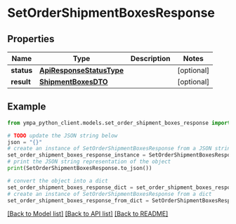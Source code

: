 # SetOrderShipmentBoxesResponse


## Properties

Name | Type | Description | Notes
------------ | ------------- | ------------- | -------------
**status** | [**ApiResponseStatusType**](ApiResponseStatusType.md) |  | [optional] 
**result** | [**ShipmentBoxesDTO**](ShipmentBoxesDTO.md) |  | [optional] 

## Example

```python
from ympa_python_client.models.set_order_shipment_boxes_response import SetOrderShipmentBoxesResponse

# TODO update the JSON string below
json = "{}"
# create an instance of SetOrderShipmentBoxesResponse from a JSON string
set_order_shipment_boxes_response_instance = SetOrderShipmentBoxesResponse.from_json(json)
# print the JSON string representation of the object
print(SetOrderShipmentBoxesResponse.to_json())

# convert the object into a dict
set_order_shipment_boxes_response_dict = set_order_shipment_boxes_response_instance.to_dict()
# create an instance of SetOrderShipmentBoxesResponse from a dict
set_order_shipment_boxes_response_from_dict = SetOrderShipmentBoxesResponse.from_dict(set_order_shipment_boxes_response_dict)
```
[[Back to Model list]](../README.md#documentation-for-models) [[Back to API list]](../README.md#documentation-for-api-endpoints) [[Back to README]](../README.md)


